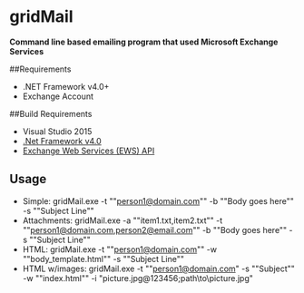 gridMail
===================
__Command line based emailing program that used Microsoft Exchange Services__


##Requirements

* .NET Framework v4.0+
* Exchange Account

##Build Requirements
* Visual Studio 2015
* [.Net Framework v4.0](http://www.microsoft.com/en-us/download/details.aspx?id=17851)
* [Exchange Web Services (EWS) API](https://www.microsoft.com/en-us/download/details.aspx?id=42022)


## Usage
* Simple: gridMail.exe -t ""person1@domain.com"" -b ""Body goes here"" -s ""Subject Line""
* Attachments: gridMail.exe -a ""item1.txt,item2.txt"" -t ""person1@domain.com,person2@email.com"" -b ""Body goes here"" -s ""Subject Line""
* HTML: gridMail.exe -t ""person1@domain.com"" -w ""body_template.html"" -s ""Subject Line""
* HTML w/images: gridMail.exe -t ""person1@domain.com" -s ""Subject"" -w ""index.html"" -i "picture.jpg@123456;path\to\picture.jpg"

